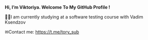 **Hi, I’m Viktoriya. Welcome To My GitHub Profile !**

👩‍🎓I am currently studying at a software testing course with Vadim Ksendzov

✉Contact me: https://t.me/tory_sub

